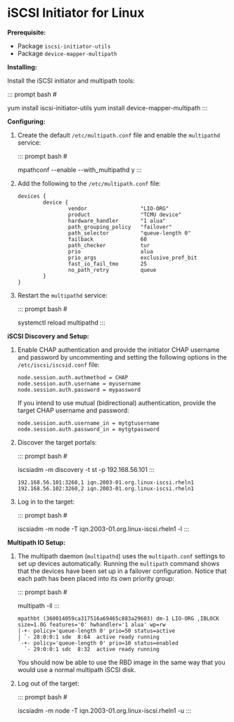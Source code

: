 # iSCSI Initiator for Linux

**Prerequisite:**

-   Package `iscsi-initiator-utils`
-   Package `device-mapper-multipath`

**Installing:**

Install the iSCSI initiator and multipath tools:

::: prompt
bash \#

yum install iscsi-initiator-utils yum install device-mapper-multipath
:::

**Configuring:**

1.  Create the default `/etc/multipath.conf` file and enable the
    `multipathd` service:

    ::: prompt
    bash \#

    mpathconf \--enable \--with_multipathd y
    :::

2.  Add the following to the `/etc/multipath.conf` file:

        devices {
                device {
                        vendor                 "LIO-ORG"
                        product                "TCMU device"
                        hardware_handler       "1 alua"
                        path_grouping_policy   "failover"
                        path_selector          "queue-length 0"
                        failback               60
                        path_checker           tur
                        prio                   alua
                        prio_args              exclusive_pref_bit
                        fast_io_fail_tmo       25
                        no_path_retry          queue
                }
        }

3.  Restart the `multipathd` service:

    ::: prompt
    bash \#

    systemctl reload multipathd
    :::

**iSCSI Discovery and Setup:**

1.  Enable CHAP authentication and provide the initiator CHAP username
    and password by uncommenting and setting the following options in
    the `/etc/iscsi/iscsid.conf` file:

        node.session.auth.authmethod = CHAP
        node.session.auth.username = myusername
        node.session.auth.password = mypassword

    If you intend to use mutual (bidirectional) authentication, provide
    the target CHAP username and password:

        node.session.auth.username_in = mytgtusername
        node.session.auth.password_in = mytgtpassword

2.  Discover the target portals:

    ::: prompt
    bash \#

    iscsiadm -m discovery -t st -p 192.168.56.101
    :::

        192.168.56.101:3260,1 iqn.2003-01.org.linux-iscsi.rheln1
        192.168.56.102:3260,2 iqn.2003-01.org.linux-iscsi.rheln1

3.  Log in to the target:

    ::: prompt
    bash \#

    iscsiadm -m node -T iqn.2003-01.org.linux-iscsi.rheln1 -l
    :::

**Multipath IO Setup:**

1.  The multipath daemon (`multipathd`) uses the `multipath.conf`
    settings to set up devices automatically. Running the `multipath`
    command shows that the devices have been set up in a failover
    configuration. Notice that each path has been placed into its own
    priority group:

    ::: prompt
    bash \#

    multipath -ll
    :::

        mpathbt (360014059ca317516a69465c883a29603) dm-1 LIO-ORG ,IBLOCK
        size=1.0G features='0' hwhandler='1 alua' wp=rw
        |-+- policy='queue-length 0' prio=50 status=active
        | `- 28:0:0:1 sde  8:64  active ready running
        `-+- policy='queue-length 0' prio=10 status=enabled
          `- 29:0:0:1 sdc  8:32  active ready running

    You should now be able to use the RBD image in the same way that you
    would use a normal multipath iSCSI disk.

2.  Log out of the target:

    ::: prompt
    bash \#

    iscsiadm -m node -T iqn.2003-01.org.linux-iscsi.rheln1 -u
    :::
